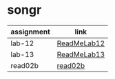 # songr


| assignment            | link                                |
| -----------           | -----------                         |
| lab-12                | [ReadMeLab12](ReadMeLab12.md)       |
| lab-13                | [ReadMeLab13](ReadMeLab13.md)       |
| read02b               | [read02b](read02b.md)               |
